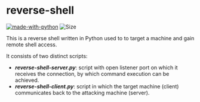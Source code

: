 # reverse-shell

[![made-with-python](https://img.shields.io/badge/Made%20with-Python-1f425f.svg)](https://www.python.org/)
![Size](https://img.shields.io/github/repo-size/medpaf/reverse-shell)

This is a reverse shell written in Python used to to target a machine and gain remote shell access.

It consists of two distinct scripts:
- ***reverse-shell-server.py***: script with open listener port on which it receives the connection, by which command execution can be achieved.
- ***reverse-shell-client.py***: script in which the target machine (client) communicates back to the attacking machine (server).